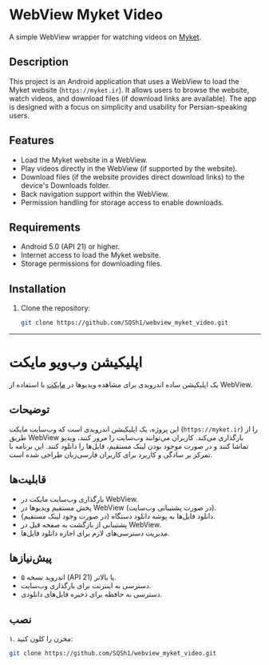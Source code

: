# WebView Myket Video

A simple WebView wrapper for watching videos on [Myket](https://myket.ir).

## Description
This project is an Android application that uses a WebView to load the Myket website (`https://myket.ir`). It allows users to browse the website, watch videos, and download files (if download links are available). The app is designed with a focus on simplicity and usability for Persian-speaking users.

## Features
- Load the Myket website in a WebView.
- Play videos directly in the WebView (if supported by the website).
- Download files (if the website provides direct download links) to the device's Downloads folder.
- Back navigation support within the WebView.
- Permission handling for storage access to enable downloads.

## Requirements
- Android 5.0 (API 21) or higher.
- Internet access to load the Myket website.
- Storage permissions for downloading files.

## Installation
1. Clone the repository:
   ```bash
   git clone https://github.com/SQSh1/webview_myket_video.git
--------------

# اپلیکیشن وب‌ویو مایکت

یک اپلیکیشن ساده اندرویدی برای مشاهده ویدیوها در [مایکت](https://myket.ir) با استفاده از WebView.

## توضیحات
این پروژه، یک اپلیکیشن اندرویدی است که وب‌سایت مایکت (`https://myket.ir`) را از طریق WebView بارگذاری می‌کند. کاربران می‌توانند وب‌سایت را مرور کنند، ویدیو تماشا کنند و در صورت موجود بودن لینک مستقیم، فایل‌ها را دانلود کنند. این برنامه با تمرکز بر سادگی و کاربرد برای کاربران فارسی‌زبان طراحی شده است.

## قابلیت‌ها
- بارگذاری وب‌سایت مایکت در WebView.
- پخش مستقیم ویدیوها در WebView (در صورت پشتیبانی وب‌سایت).
- دانلود فایل‌ها به پوشه دانلود دستگاه (در صورت وجود لینک مستقیم).
- پشتیبانی از بازگشت به صفحه قبل در WebView.
- مدیریت دسترسی‌های لازم برای اجازه دانلود فایل‌ها.

## پیش‌نیازها
- اندروید نسخه ۵ (API 21) یا بالاتر.
- دسترسی به اینترنت برای بارگذاری وب‌سایت.
- دسترسی به حافظه برای ذخیره فایل‌های دانلودی.

## نصب
۱. مخزن را کلون کنید:
   ```bash
   git clone https://github.com/SQSh1/webview_myket_video.git
